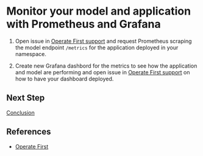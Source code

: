 # Monitor your model and application with Prometheus and Grafana

1. Open issue in [Operate First support](https://github.com/operate-first/support/issues/new) and request Prometheus scraping the model endpoint `/metrics` for the application deployed in your namespace.

2. Create new Grafana dashbord for the metrics to see how the application and model are performing and open issue in [Operate First support](https://github.com/operate-first/support/issues/new) on how to have your dashboard deployed.

## Next Step

[Conclusion](./conclusion.md)

## References

* [Operate First][1]

[1]: https://www.operate-first.cloud/
